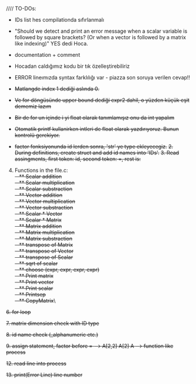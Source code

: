 
//// TO-DOs:

- IDs list hes compilationda sıfırlanmalı
- "Should we detect and print an error message when a scalar variable is followed by square brackets? (Or when a vector is followed by a matrix like indexing)" YES dedi Hoca.
- documentation + comment
- Hocadan caldığımız kodu bir tık özelleştirebiliriz
- ERROR lineımızda syntax farklılığı var - piazza son soruya verilen cevap!!

- ~~Matlangde index 1 dediği aslında 0.~~
- ~~Ve for döngüsünde upper bound dediği expr2 dahil, o yüzden küçük eşit dememiz lazım~~
- ~~Bir de for un içinde i yi float olarak tanımlamışız onu da int yapalım~~
- ~~Otomatik printf kullanirken intleri de float olarak yazdırıyoruz. Bunun kontrolü gerekiyor.~~
- ~~factor fonksiyonunda id lerden sonra, 'str' ye type ekleyecegiz.~~
~~2. During definitions, create struct and add id names into 'IDs'.~~
~~3. Read assingments, first token: id, second token: =, rest is: <expr>~~
4. Functions in the file.c:\
~~&nbsp;&nbsp;&nbsp;** Scalar addition\
&nbsp;&nbsp;&nbsp;** Scalar multiplication\
&nbsp;&nbsp;&nbsp;** Scalar substraction\
&nbsp;&nbsp;&nbsp;** Vector addition\
&nbsp;&nbsp;&nbsp;** Vector multiplication\
&nbsp;&nbsp;&nbsp;** Vector substraction\
&nbsp;&nbsp;&nbsp;** Scalar * Vector\
&nbsp;&nbsp;&nbsp;** Scalar * Matrix\
&nbsp;&nbsp;&nbsp;** Matrix addition\
&nbsp;&nbsp;&nbsp;** Matrix multiplication\
&nbsp;&nbsp;&nbsp;** Matrix substraction\
&nbsp;&nbsp;&nbsp;** transpose of Matrix\
&nbsp;&nbsp;&nbsp;** transpose of Vector\
&nbsp;&nbsp;&nbsp;** transpose of Scalar\
&nbsp;&nbsp;&nbsp;** sqrt of scalar\
&nbsp;&nbsp;&nbsp;** choose (expr, expr, expr, expr)\
&nbsp;&nbsp;&nbsp;** Print matrix\
&nbsp;&nbsp;&nbsp;** Print vector\
&nbsp;&nbsp;&nbsp;** Print scalar\
&nbsp;&nbsp;&nbsp;** Printsep\
&nbsp;&nbsp;&nbsp;** CopyMatrix~~\
  
~~6. for loop~~
  
~~7. matrix dimension check with ID type~~
  
~~8. id name check (_alphanumeric etc.)~~
  
~~9. assign statement, factor before = --> A[2,2] A[2] A --> function like process~~
  
~~12. read line into process~~
  
~~13. print(Error Line) line number~~
 
